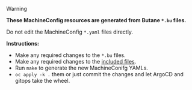 > [!WARNING]
> **These MachineConfig resources are generated from Butane `*.bu` files.**
>
> Do not edit the MachineConfig `*.yaml` files directly.

**Instructions:**

* Make any required changes to the `*.bu` files.
* Make any required changes to the [included files](inc/).
* Run `make` to generate the new MachineConifg YAMLs.
* `oc apply -k .` them or just commit the changes and let ArgoCD and gitops take the wheel.
